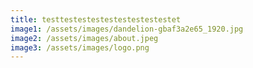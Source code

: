 ```yaml
---
title: testtestestestestestestestestet
image1: /assets/images/dandelion-gbaf3a2e65_1920.jpg
image2: /assets/images/about.jpeg
image3: /assets/images/logo.png
---
```

